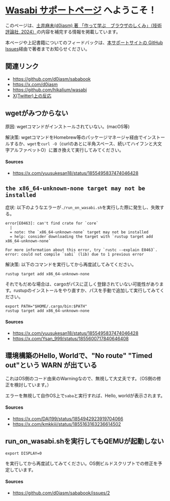 # [Wasabi サポートページ](https://lowlayergirls.github.io/wasabi-help/) へようこそ！
このページは、[土井麻未(d0iasm) 著 「作って学ぶ　ブラウザのしくみ」（技術評論社, 2024）](https://gihyo.jp/book/2024/978-4-297-14546-0)の内容を補完する情報を掲載しています。

本ページや上記書籍についてのフィードバックは、[本サポートサイトの GitHub Issues](https://github.com/lowlayergirls/wasabi-help/issues)経由で著者までお知らせください。

## 関連リンク

- <https://github.com/d0iasm/sababook>
- <https://x.com/d0iasm>
- <https://github.com/hikalium/wasabi>
- [X(Twitter)上の反応](https://x.com/search?q=(%20%E4%BD%9C%E3%81%A3%E3%81%A6%E5%AD%A6%E3%81%B6%E3%80%80%E3%83%96%E3%83%A9%E3%82%A6%E3%82%B6%E3%81%AE%E3%81%97%E3%81%8F%E3%81%BF%20)%20OR%20%23%E4%BD%9C%E3%81%A3%E3%81%A6%E5%AD%A6%E3%81%B6%E3%83%96%E3%83%A9%E3%82%A6%E3%82%B6%E3%81%AE%E3%81%97%E3%81%8F%E3%81%BF%20OR%20saba_book&src=typed_query&f=live)

## wgetがみつからない

原因: wgetコマンドがインストールされていない。(macOS等)

解決策: wgetコマンドをHomebrew等のパッケージマネージャ経由でインストールするか、`wget`を`curl -O`（curlのあとに半角スペース、続いてハイフンと大文字アルファベットO）に置き換えて実行してみてください。

#### Sources
- <https://x.com/yuusukesan18/status/1855495837474046428>

## `the x86_64-unknown-none target may not be installed`

症状: 以下のようなエラーが`./run_on_wasabi.sh`を実行した際に発生し、失敗する。

```
error[E0463]: can't find crate for `core`
  |
  = note: the `x86_64-unknown-none` target may not be installed
  = help: consider downloading the target with `rustup target add x86_64-unknown-none`

For more information about this error, try `rustc --explain E0463`.
error: could not compile `sabi` (lib) due to 1 previous error
```

解決策: 以下のコマンドを実行してから再度試してみてください。
```
rustup target add x86_64-unknown-none
```

それでもだめな場合は、cargoがパスに正しく登録されていない可能性があります。rustupのインストールをやり直すか、パスを手動で追加して実行してみてください。
```
export PATH="$HOME/.cargo/bin:$PATH"
rustup target add x86_64-unknown-none
```

#### Sources
- <https://x.com/yuusukesan18/status/1855495837474046428>
- <https://x.com/Ysan_999/status/1855600717840646408>

## 環境構築のHello, Worldで、"No route" "Timed out"という WARN が出ている

これはOS側のコード由来のWarningなので、無視して大丈夫です。（OS側の修正を検討しています。）

エラーを無視して自作OS上で`saba`と実行すれば、Hello, worldが表示されます。

#### Sources
- <https://x.com/DAI199/status/1854942923919704066>
- <https://x.com/kmkkiii/status/1855163163236614502>

## run_on_wasabi.shを実行してもQEMUが起動しない

```
export DISPLAY=0
```

を実行してから再度試してみてください。OS側ビルドスクリプトでの修正を予定しています。

#### Sources
- <https://github.com/d0iasm/sababook/issues/2>

